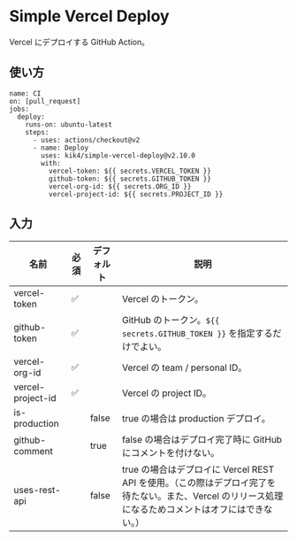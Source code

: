 # Simple Vercel Deploy

Vercel にデプロイする GitHub Action。

## 使い方

```
name: CI
on: [pull_request]
jobs:
  deploy:
    runs-on: ubuntu-latest
    steps:
      - uses: actions/checkout@v2
      - name: Deploy
        uses: kik4/simple-vercel-deploy@v2.10.0
        with:
          vercel-token: ${{ secrets.VERCEL_TOKEN }}
          github-token: ${{ secrets.GITHUB_TOKEN }}
          vercel-org-id: ${{ secrets.ORG_ID }}
          vercel-project-id: ${{ secrets.PROJECT_ID }}
```

## 入力

| 名前              | 必須 | デフォルト | 説明                                                                                                                                                  |
| ----------------- | ---- | ---------- | ----------------------------------------------------------------------------------------------------------------------------------------------------- |
| vercel-token      | ✅   |            | Vercel のトークン。                                                                                                                                   |
| github-token      | ✅   |            | GitHub のトークン。`${{ secrets.GITHUB_TOKEN }}` を指定するだけでよい。                                                                               |
| vercel-org-id     | ✅   |            | Vercel の team / personal ID。                                                                                                                        |
| vercel-project-id | ✅   |            | Vercel の project ID。                                                                                                                                |
| is-production     |      | false      | true の場合は production デプロイ。                                                                                                                   |
| github-comment    |      | true       | false の場合はデプロイ完了時に GitHub にコメントを付けない。                                                                                          |
| uses-rest-api     |      | false      | true の場合はデプロイに Vercel REST API を使用。（この際はデプロイ完了を待たない。また、Vercel のリリース処理になるためコメントはオフにはできない。） |
